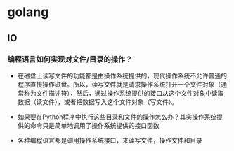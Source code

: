 # golang

## IO
### 编程语言如何实现对文件/目录的操作？
 * 在磁盘上读写文件的功能都是由操作系统提供的，现代操作系统不允许普通的程序直接操作磁盘。所以，读写文件就是请求操作系统打开一个文件对象（通常称为文件描述符），然后，通过操作系统提供的接口从这个文件对象中读取数据（读文件），或者把数据写入这个文件对象（写文件）。
	
 * 如果要在Python程序中执行这些目录和文件的操作怎么办？其实操作系统提供的命令只是简单地调用了操作系统提供的接口函数
	
 * 各种编程语言都是调用操作系统接口，来读写文件，操作文件和目录
